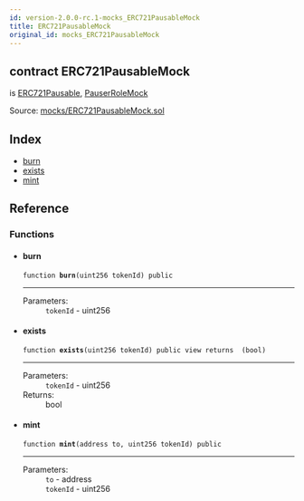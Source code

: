 ```yaml
---
id: version-2.0.0-rc.1-mocks_ERC721PausableMock
title: ERC721PausableMock
original_id: mocks_ERC721PausableMock
---
```


<div class="contract-doc"><div class="contract"><h2 class="contract-header"><span class="contract-kind">contract</span> ERC721PausableMock</h2><p class="base-contracts"><span>is</span> <a href="token_ERC721_ERC721Pausable.html">ERC721Pausable</a><span>, </span><a href="mocks_PauserRoleMock.html">PauserRoleMock</a></p><div class="source">Source: <a href="https://github.com/OpenZeppelin/zeppelin-solidity/blob/v2.0.0-rc.1/contracts/mocks/ERC721PausableMock.sol" target="_blank">mocks/ERC721PausableMock.sol</a></div></div><div class="index"><h2>Index</h2><ul><li><a href="mocks_ERC721PausableMock.html#burn">burn</a></li><li><a href="mocks_ERC721PausableMock.html#exists">exists</a></li><li><a href="mocks_ERC721PausableMock.html#mint">mint</a></li></ul></div><div class="reference"><h2>Reference</h2><div class="functions"><h3>Functions</h3><ul><li><div class="item function"><span id="burn" class="anchor-marker"></span><h4 class="name">burn</h4><div class="body"><code class="signature">function <strong>burn</strong><span>(uint256 tokenId) </span><span>public </span></code><hr/><dl><dt><span class="label-parameters">Parameters:</span></dt><dd><div><code>tokenId</code> - uint256</div></dd></dl></div></div></li><li><div class="item function"><span id="exists" class="anchor-marker"></span><h4 class="name">exists</h4><div class="body"><code class="signature">function <strong>exists</strong><span>(uint256 tokenId) </span><span>public </span><span>view </span><span>returns  (bool) </span></code><hr/><dl><dt><span class="label-parameters">Parameters:</span></dt><dd><div><code>tokenId</code> - uint256</div></dd><dt><span class="label-return">Returns:</span></dt><dd>bool</dd></dl></div></div></li><li><div class="item function"><span id="mint" class="anchor-marker"></span><h4 class="name">mint</h4><div class="body"><code class="signature">function <strong>mint</strong><span>(address to, uint256 tokenId) </span><span>public </span></code><hr/><dl><dt><span class="label-parameters">Parameters:</span></dt><dd><div><code>to</code> - address</div><div><code>tokenId</code> - uint256</div></dd></dl></div></div></li></ul></div></div></div>
